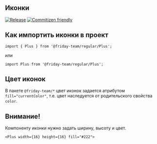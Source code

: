 ## Иконки
[![Release](https://github.com/malmo-east/icons/actions/workflows/npm-publish.yml/badge.svg)](https://github.com/malmo-east/icons/actions/workflows/npm-publish.yml)
[![Commitizen friendly](https://img.shields.io/badge/commitizen-friendly-brightgreen.svg)](http://commitizen.github.io/cz-cli/)

## Как импортить иконки в проект

`import { Plus } from '@friday-team/regular/Plus';`

или

`import Plus from '@friday-team/regular/Plus';`

## Цвет иконок

В пакете `@friday-team/*` цвет иконок задается атрибутом `fill="currentColor"`, т.е. цвет наследуется от родительского свойства `color`.

## Внимание!

Компоненту иконки нужно задать ширину, высоту и цвет.

`<Plus width={16} height={16} fill="#222">`
